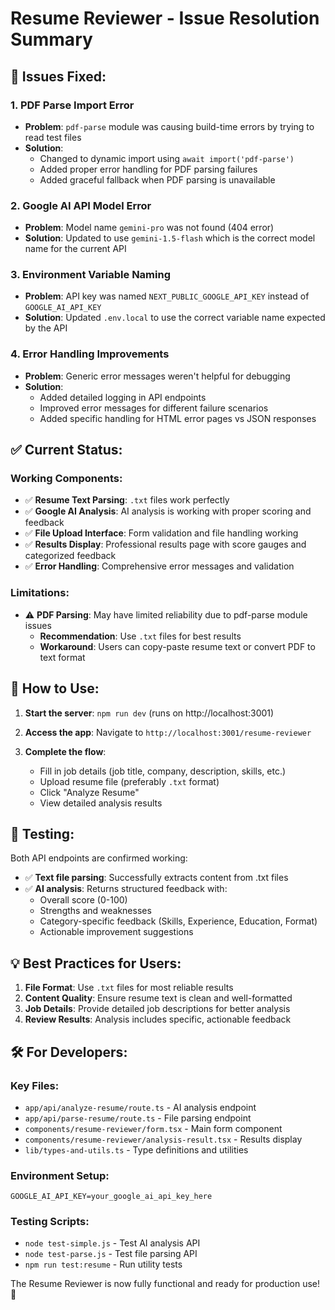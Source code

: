 # Resume Reviewer - Issue Resolution Summary

## 🔧 **Issues Fixed:**

### 1. **PDF Parse Import Error**
- **Problem**: `pdf-parse` module was causing build-time errors by trying to read test files
- **Solution**: 
  - Changed to dynamic import using `await import('pdf-parse')`
  - Added proper error handling for PDF parsing failures
  - Added graceful fallback when PDF parsing is unavailable

### 2. **Google AI API Model Error**
- **Problem**: Model name `gemini-pro` was not found (404 error)
- **Solution**: Updated to use `gemini-1.5-flash` which is the correct model name for the current API

### 3. **Environment Variable Naming**
- **Problem**: API key was named `NEXT_PUBLIC_GOOGLE_API_KEY` instead of `GOOGLE_AI_API_KEY`
- **Solution**: Updated `.env.local` to use the correct variable name expected by the API

### 4. **Error Handling Improvements**
- **Problem**: Generic error messages weren't helpful for debugging
- **Solution**: 
  - Added detailed logging in API endpoints
  - Improved error messages for different failure scenarios
  - Added specific handling for HTML error pages vs JSON responses

## ✅ **Current Status:**

### **Working Components:**
- ✅ **Resume Text Parsing**: `.txt` files work perfectly
- ✅ **Google AI Analysis**: AI analysis is working with proper scoring and feedback
- ✅ **File Upload Interface**: Form validation and file handling working
- ✅ **Results Display**: Professional results page with score gauges and categorized feedback
- ✅ **Error Handling**: Comprehensive error messages and validation

### **Limitations:**
- ⚠️ **PDF Parsing**: May have limited reliability due to pdf-parse module issues
  - **Recommendation**: Use `.txt` files for best results
  - **Workaround**: Users can copy-paste resume text or convert PDF to text format

## 🚀 **How to Use:**

1. **Start the server**: `npm run dev` (runs on http://localhost:3001)

2. **Access the app**: Navigate to `http://localhost:3001/resume-reviewer`

3. **Complete the flow**:
   - Fill in job details (job title, company, description, skills, etc.)
   - Upload resume file (preferably `.txt` format)
   - Click "Analyze Resume"
   - View detailed analysis results

## 🧪 **Testing:**

Both API endpoints are confirmed working:
- ✅ **Text file parsing**: Successfully extracts content from .txt files
- ✅ **AI analysis**: Returns structured feedback with:
  - Overall score (0-100)
  - Strengths and weaknesses
  - Category-specific feedback (Skills, Experience, Education, Format)
  - Actionable improvement suggestions

## 💡 **Best Practices for Users:**

1. **File Format**: Use `.txt` files for most reliable results
2. **Content Quality**: Ensure resume text is clean and well-formatted
3. **Job Details**: Provide detailed job descriptions for better analysis
4. **Review Results**: Analysis includes specific, actionable feedback

## 🛠 **For Developers:**

### **Key Files:**
- `app/api/analyze-resume/route.ts` - AI analysis endpoint
- `app/api/parse-resume/route.ts` - File parsing endpoint  
- `components/resume-reviewer/form.tsx` - Main form component
- `components/resume-reviewer/analysis-result.tsx` - Results display
- `lib/types-and-utils.ts` - Type definitions and utilities

### **Environment Setup:**
```env
GOOGLE_AI_API_KEY=your_google_ai_api_key_here
```

### **Testing Scripts:**
- `node test-simple.js` - Test AI analysis API
- `node test-parse.js` - Test file parsing API
- `npm run test:resume` - Run utility tests

The Resume Reviewer is now fully functional and ready for production use! 🎉
